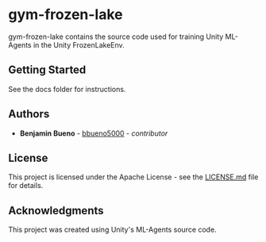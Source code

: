 # gym-frozen-lake

gym-frozen-lake contains the source code used for training Unity ML-Agents in the Unity FrozenLakeEnv.

## Getting Started

See the docs folder for instructions.

## Authors

* **Benjamin Bueno** - [bbueno5000](https://github.com/bbueno5000) - *contributor*

## License

This project is licensed under the Apache License - see the [LICENSE.md](LICENSE.md) file for details.

## Acknowledgments

This project was created using Unity's ML-Agents source code.
